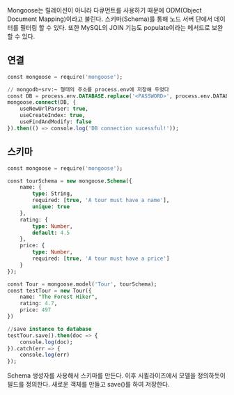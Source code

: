Mongoose는 릴레이션이 아니라 다큐먼트를 사용하기 때문에 ODM(Object Document Mapping)이라고 불린다. 스키마(Schema)를 통해 노드 서버 단에서 데이터를 필터링 할 수 있다. 또한 MySQL의 JOIN 기능도 populate이라는 메서드로 보완 할 수 있다. 

## 연결

```sql
const mongoose = require('mongoose');

// mongodb+srv:~ 형태의 주소를 process.env에 저장해 두었다
const DB = process.env.DATABASE.replace('<PASSWORD>', process.env.DATABASE_PASSWORD);
mongoose.connect(DB, {
    useNewUrlParser: true,
    useCreateIndex: true,
    useFindAndModify: false
}).then(() => console.log('DB connection sucessful!'));
```

## 스키마

```sql
const mongoose = require('mongoose');

const tourSchema = new mongoose.Schema({
    name: {
        type: String,
        required: [true, 'A tour must have a name'],
        unique: true
    },
    rating: {
        type: Number,
        default: 4.5
    },
    price: {
        type: Number,
        required: [true, 'A tour must have a price']
    }
});

const Tour = mongoose.model('Tour', tourSchema);
const testTour = new Tour({
    name: "The Forest Hiker",
    rating: 4.7,
    price: 497
})

//save instance to database
testTour.save().then(doc => {
    console.log(doc);
}).catch(err => {
    console.log(err)
});
```

Schema 생성자를 사용해서 스키마를 만든다. 이후 시퀼라이즈에서 모델을 정의하듯이 필드를 정의한다. 새로운 객체를 만들고 save()를 하여 저장한다.

